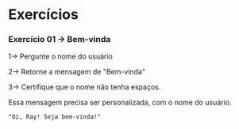 # Exercícios

### Exercício 01 -> Bem-vinda

1-> Pergunte o nome do usuário

2-> Retorne a mensagem de "Bem-vinda"

3-> Certifique que o nome não tenha espaços.

Essa mensagem precisa ser personalizada, com o nome do usuário.

```
"Oi, Ray! Seja bem-vinda!"
```
